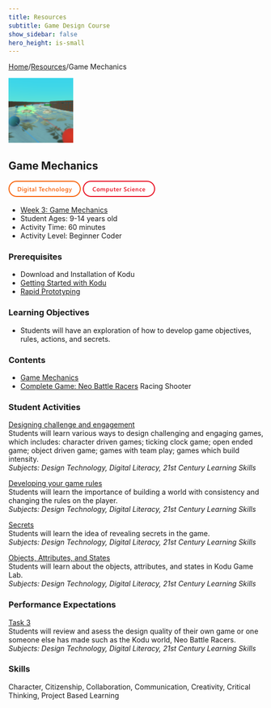 ```yaml
---
title: Resources
subtitle: Game Design Course
show_sidebar: false
hero_height: is-small
---
```


[Home](..)/[Resources](.)/Game Mechanics

[![](game_mechanics.png)](https://www.kodugamelab.com/worlds/#O0Qlh0XHf06FrpZzMuqvJg==)

## Game Mechanics
![Digital Technology](dt.png) ![Computer Science](cs.png)

* [Week 3: Game Mechanics](PKDesignCourse_WeekThree.pdf)
* Student Ages: 9-14 years old
* Activity Time: 60 minutes
* Activity Level: Beginner Coder

### Prerequisites 
* Download and Installation of Kodu
* [Getting Started with Kodu](getting_started_with_kodu)
* [Rapid Prototyping](rapid_prototyping)

### Learning Objectives
* Students will have an exploration of how to develop game objectives, rules, actions, and secrets.

### Contents
* [Game Mechanics](PKDesignCourse_WeekThree.pdf)
* [Complete Game: Neo Battle Racers](https://www.kodugamelab.com/worlds/#O0Qlh0XHf06FrpZzMuqvJg==) Racing Shooter

### Student Activities
[Designing challenge and engagement](PKDesignCourse_WeekThree.pdf#page=2)<br>
Students will learn various ways to design challenging and engaging games, which includes: character driven games; ticking clock game; open ended game; object driven game; games with team play; games which build intensity.<br>
*Subjects: Design Technology, Digital Literacy, 21st Century Learning Skills*

[Developing your game rules](PKDesignCourse_WeekThree.pdf#page=3)<br>
Students will learn the importance of building a world with consistency and changing the rules on the player.<br>
*Subjects: Design Technology, Digital Literacy, 21st Century Learning Skills*

[Secrets](PKDesignCourse_WeekThree.pdf#page=4)<br>
Students will learn the idea of revealing secrets in the game.<br>
*Subjects: Design Technology, Digital Literacy, 21st Century Learning Skills*

[Objects, Attributes, and States](PKDesignCourse_WeekThree.pdf#page=7)<br>
Students will learn about the objects, attributes, and states in Kodu Game Lab.<br>
*Subjects: Design Technology, Digital Literacy, 21st Century Learning Skills*

### Performance Expectations
[Task 3](PKDesignCourse_WeekThree.pdf#page=9)<br>
Students will review and asess the design quality of their own game or one someone else has made such as the Kodu world, Neo Battle Racers.<br>
*Subjects: Design Technology, Digital Literacy, 21st Century Learning Skills*

### Skills
Character,
Citizenship,
Collaboration,
Communication,
Creativity,
Critical Thinking,
Project Based Learning 
